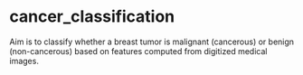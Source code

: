 # cancer_classification
Aim is to classify whether a breast tumor is malignant (cancerous) or benign (non-cancerous) based on features computed from digitized medical images.
